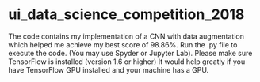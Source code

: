 # ui_data_science_competition_2018
The code contains my implementation of a CNN with data augmentation which helped me achieve my best score of 98.86%.
Run the .py file to execute the code. (You may use Spyder or Jupyter Lab).
Please make sure TensorFlow is installed (version 1.6 or higher)
It would help greatly if you have TensorFlow GPU installed and your machine has a GPU.
